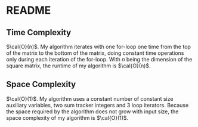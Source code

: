# README

## Time Complexity

$\cal{O}(n)$. My algorithm iterates with one for-loop one time from the top of the matrix to the bottom of the matrix, doing constant time operations only during each iteration of the for-loop. With $n$ being the dimension of the square matrix, the runtime of my algorithm is $\cal{O}(n)$.

## Space Complexity

$\cal{O}(1)$. My algorithm uses a constant number of constant size auxiliary variables, two sum tracker integers and 3 loop iterators. Because the space required by the algorithm does not grow with input size, the space complexity of my algorithm is $\cal{O}(1)$.